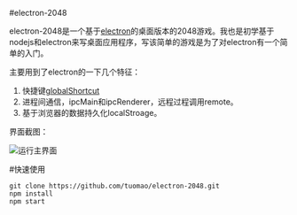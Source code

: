 #electron-2048

electron-2048是一个基于[electron](https://github.com/atom/electron)的桌面版本的2048游戏。我也是初学基于nodejs和electron来写桌面应用程序，写该简单的游戏是为了对electron有一个简单的入门。

主要用到了electron的一下几个特征：

1. 快捷键[globalShortcut](https://github.com/atom/electron/blob/master/docs/api/global-shortcut.md)
2. 进程间通信，ipcMain和ipcRenderer，远程过程调用remote。
3. 基于浏览器的数据持久化localStroage。

界面截图：

![运行主界面](http://pan.baidu.com/s/1pJUohR1)

#快速使用
	
	git clone https://github.com/tuomao/electron-2048.git
	npm install
	npm start




